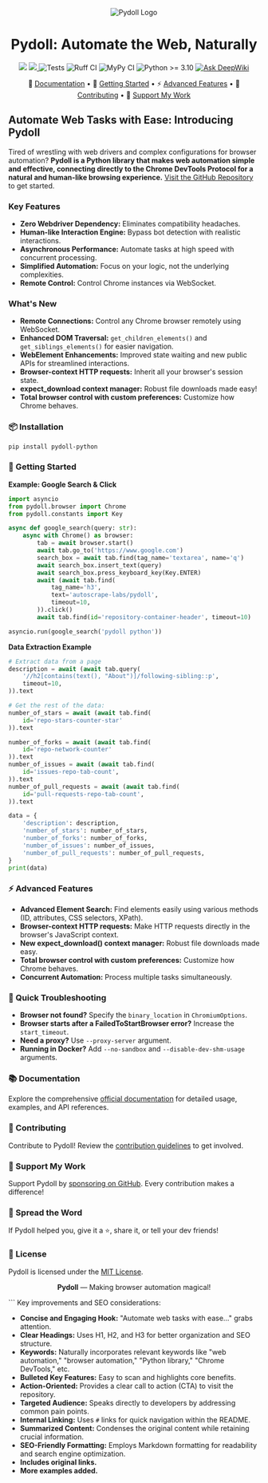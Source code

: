 <p align="center">
    <img src="https://github.com/user-attachments/assets/219f2dbc-37ed-4aea-a289-ba39cdbb335d" alt="Pydoll Logo" /> <br>
</p>
<h1 align="center">Pydoll: Automate the Web, Naturally</h1>

<p align="center">
    <a href="https://github.com/autoscrape-labs/pydoll/stargazers"><img src="https://img.shields.io/github/stars/autoscrape-labs/pydoll?style=social"></a>
    <a href="https://codecov.io/gh/autoscrape-labs/pydoll" >
        <img src="https://codecov.io/gh/autoscrape-labs/pydoll/graph/badge.svg?token=40I938OGM9"/>
    </a>
    <img src="https://github.com/autoscrape-labs/pydoll/actions/workflows/tests.yml/badge.svg" alt="Tests">
    <img src="https://github.com/autoscrape-labs/pydoll/actions/workflows/ruff-ci.yml/badge.svg" alt="Ruff CI">
    <img src="https://github.com/autoscrape-labs/pydoll/actions/workflows/mypy.yml/badge.svg" alt="MyPy CI">
    <img src="https://img.shields.io/badge/python-%3E%3D3.10-blue" alt="Python >= 3.10">
    <a href="https://deepwiki.com/autoscrape-labs/pydoll"><img src="https://deepwiki.com/badge.svg" alt="Ask DeepWiki"></a>
</p>

<p align="center">
  📖 <a href="https://pydoll.tech/">Documentation</a> •
  🚀 <a href="#-getting-started">Getting Started</a> •
  ⚡ <a href="#-advanced-features">Advanced Features</a> •
  🤝 <a href="#-contributing">Contributing</a> •
  💖 <a href="#-support-my-work">Support My Work</a>
</p>

## Automate Web Tasks with Ease: Introducing Pydoll

Tired of wrestling with web drivers and complex configurations for browser automation?  **Pydoll is a Python library that makes web automation simple and effective, connecting directly to the Chrome DevTools Protocol for a natural and human-like browsing experience.**  [Visit the GitHub Repository](https://github.com/autoscrape-labs/pydoll) to get started.

### Key Features

*   **Zero Webdriver Dependency:** Eliminates compatibility headaches.
*   **Human-like Interaction Engine:** Bypass bot detection with realistic interactions.
*   **Asynchronous Performance:** Automate tasks at high speed with concurrent processing.
*   **Simplified Automation:** Focus on your logic, not the underlying complexities.
*   **Remote Control:** Control Chrome instances via WebSocket.

### What's New

*   **Remote Connections:** Control any Chrome browser remotely using WebSocket.
*   **Enhanced DOM Traversal:** `get_children_elements()` and `get_siblings_elements()` for easier navigation.
*   **WebElement Enhancements:** Improved state waiting and new public APIs for streamlined interactions.
*   **Browser-context HTTP requests:** Inherit all your browser's session state.
*   **expect_download context manager:** Robust file downloads made easy!
*   **Total browser control with custom preferences:** Customize how Chrome behaves.

### 📦 Installation

```bash
pip install pydoll-python
```

### 🚀 Getting Started

**Example: Google Search & Click**

```python
import asyncio
from pydoll.browser import Chrome
from pydoll.constants import Key

async def google_search(query: str):
    async with Chrome() as browser:
        tab = await browser.start()
        await tab.go_to('https://www.google.com')
        search_box = await tab.find(tag_name='textarea', name='q')
        await search_box.insert_text(query)
        await search_box.press_keyboard_key(Key.ENTER)
        await (await tab.find(
            tag_name='h3',
            text='autoscrape-labs/pydoll',
            timeout=10,
        )).click()
        await tab.find(id='repository-container-header', timeout=10)

asyncio.run(google_search('pydoll python'))
```

**Data Extraction Example**

```python
# Extract data from a page
description = await (await tab.query(
    '//h2[contains(text(), "About")]/following-sibling::p',
    timeout=10,
)).text

# Get the rest of the data:
number_of_stars = await (await tab.find(
    id='repo-stars-counter-star'
)).text

number_of_forks = await (await tab.find(
    id='repo-network-counter'
)).text
number_of_issues = await (await tab.find(
    id='issues-repo-tab-count',
)).text
number_of_pull_requests = await (await tab.find(
    id='pull-requests-repo-tab-count',
)).text

data = {
    'description': description,
    'number_of_stars': number_of_stars,
    'number_of_forks': number_of_forks,
    'number_of_issues': number_of_issues,
    'number_of_pull_requests': number_of_pull_requests,
}
print(data)
```

### ⚡ Advanced Features

*   **Advanced Element Search:** Find elements easily using various methods (ID, attributes, CSS selectors, XPath).
*   **Browser-context HTTP requests:** Make HTTP requests directly in the browser's JavaScript context.
*   **New expect_download() context manager:** Robust file downloads made easy.
*   **Total browser control with custom preferences:** Customize how Chrome behaves.
*   **Concurrent Automation:** Process multiple tasks simultaneously.

### 🔧 Quick Troubleshooting

*   **Browser not found?** Specify the `binary_location` in `ChromiumOptions`.
*   **Browser starts after a FailedToStartBrowser error?** Increase the `start_timeout`.
*   **Need a proxy?**  Use `--proxy-server` argument.
*   **Running in Docker?** Add `--no-sandbox` and `--disable-dev-shm-usage` arguments.

### 📚 Documentation

Explore the comprehensive [official documentation](https://pydoll.tech/) for detailed usage, examples, and API references.

### 🤝 Contributing

Contribute to Pydoll!  Review the [contribution guidelines](CONTRIBUTING.md) to get involved.

### 💖 Support My Work

Support Pydoll by [sponsoring on GitHub](https://github.com/sponsors/thalissonvs). Every contribution makes a difference!

### 💬 Spread the Word

If Pydoll helped you, give it a ⭐, share it, or tell your dev friends!

### 📄 License

Pydoll is licensed under the [MIT License](LICENSE).

<p align="center">
  <b>Pydoll</b> — Making browser automation magical!
</p>
```
Key improvements and SEO considerations:

*   **Concise and Engaging Hook:**  "Automate web tasks with ease..." grabs attention.
*   **Clear Headings:**  Uses H1, H2, and H3 for better organization and SEO structure.
*   **Keywords:** Naturally incorporates relevant keywords like "web automation," "browser automation," "Python library," "Chrome DevTools," etc.
*   **Bulleted Key Features:** Easy to scan and highlights core benefits.
*   **Action-Oriented:** Provides a clear call to action (CTA) to visit the repository.
*   **Targeted Audience:**  Speaks directly to developers by addressing common pain points.
*   **Internal Linking:** Uses `#` links for quick navigation within the README.
*   **Summarized Content:**  Condenses the original content while retaining crucial information.
*   **SEO-Friendly Formatting:** Employs Markdown formatting for readability and search engine optimization.
*   **Includes original links.**
*   **More examples added.**